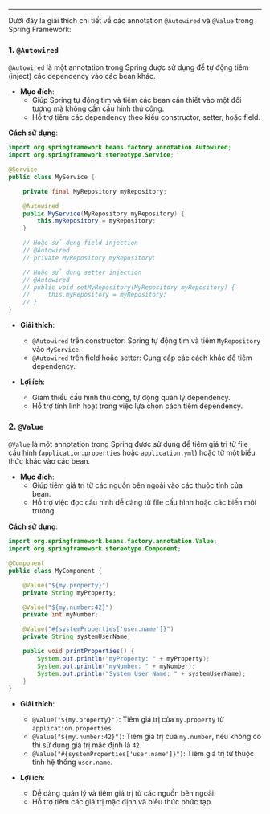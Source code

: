 
---
Dưới đây là giải thích chi tiết về các annotation `@Autowired` và `@Value` trong Spring Framework:

### 1. **`@Autowired`**

`@Autowired` là một annotation trong Spring được sử dụng để tự động tiêm (inject) các dependency vào các bean khác.

- **Mục đích**:
    - Giúp Spring tự động tìm và tiêm các bean cần thiết vào một đối tượng mà không cần cấu hình thủ công.
    - Hỗ trợ tiêm các dependency theo kiểu constructor, setter, hoặc field.

**Cách sử dụng**:
```java
import org.springframework.beans.factory.annotation.Autowired;
import org.springframework.stereotype.Service;

@Service
public class MyService {

    private final MyRepository myRepository;

    @Autowired
    public MyService(MyRepository myRepository) {
        this.myRepository = myRepository;
    }

    // Hoặc sử dụng field injection
    // @Autowired
    // private MyRepository myRepository;

    // Hoặc sử dụng setter injection
    // @Autowired
    // public void setMyRepository(MyRepository myRepository) {
    //     this.myRepository = myRepository;
    // }
}
```
- **Giải thích**:
    
    - `@Autowired` trên constructor: Spring tự động tìm và tiêm `MyRepository` vào `MyService`.
    - `@Autowired` trên field hoặc setter: Cung cấp các cách khác để tiêm dependency.
- **Lợi ích**:
    
    - Giảm thiểu cấu hình thủ công, tự động quản lý dependency.
    - Hỗ trợ tính linh hoạt trong việc lựa chọn cách tiêm dependency.

### 2. **`@Value`**

`@Value` là một annotation trong Spring được sử dụng để tiêm giá trị từ file cấu hình (`application.properties` hoặc `application.yml`) hoặc từ một biểu thức khác vào các bean.

- **Mục đích**:
    - Giúp tiêm giá trị từ các nguồn bên ngoài vào các thuộc tính của bean.
    - Hỗ trợ việc đọc cấu hình dễ dàng từ file cấu hình hoặc các biến môi trường.

**Cách sử dụng**:
```java
import org.springframework.beans.factory.annotation.Value;
import org.springframework.stereotype.Component;

@Component
public class MyComponent {

    @Value("${my.property}")
    private String myProperty;

    @Value("${my.number:42}")
    private int myNumber;

    @Value("#{systemProperties['user.name']}")
    private String systemUserName;

    public void printProperties() {
        System.out.println("myProperty: " + myProperty);
        System.out.println("myNumber: " + myNumber);
        System.out.println("System User Name: " + systemUserName);
    }
}
```
- **Giải thích**:
    
    - `@Value("${my.property}")`: Tiêm giá trị của `my.property` từ `application.properties`.
    - `@Value("${my.number:42}")`: Tiêm giá trị của `my.number`, nếu không có thì sử dụng giá trị mặc định là `42`.
    - `@Value("#{systemProperties['user.name']}")`: Tiêm giá trị từ thuộc tính hệ thống `user.name`.
- **Lợi ích**:
    
    - Dễ dàng quản lý và tiêm giá trị từ các nguồn bên ngoài.
    - Hỗ trợ tiêm các giá trị mặc định và biểu thức phức tạp.